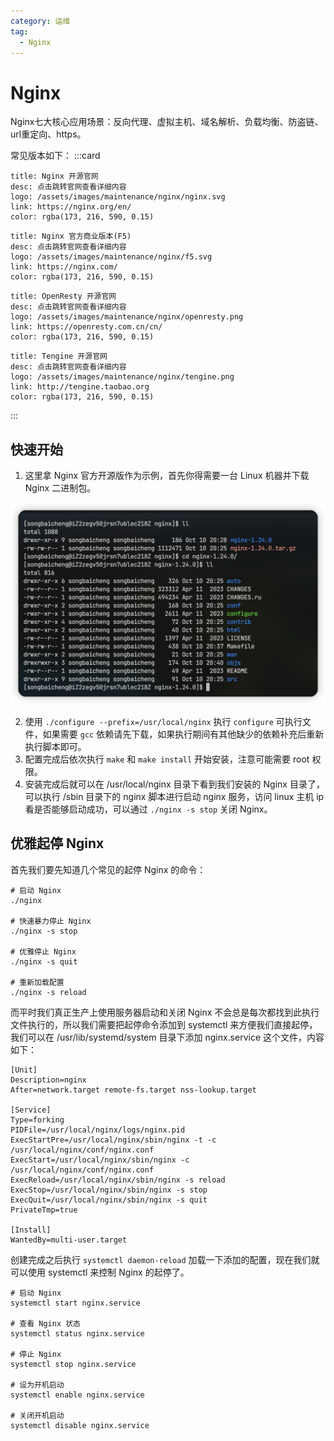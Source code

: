 ```yaml
---
category: 运维
tag: 
  - Nginx
---
```


# Nginx
Nginx七大核心应用场景：反向代理、虚拟主机、域名解析、负载均衡、防盗链、url重定向、https。

常见版本如下：
:::card
```card
title: Nginx 开源官网
desc: 点击跳转官网查看详细内容
logo: /assets/images/maintenance/nginx/nginx.svg
link: https://nginx.org/en/
color: rgba(173, 216, 590, 0.15)
```
```card
title: Nginx 官方商业版本(F5)
desc: 点击跳转官网查看详细内容
logo: /assets/images/maintenance/nginx/f5.svg
link: https://nginx.com/
color: rgba(173, 216, 590, 0.15)
```
```card
title: OpenResty 开源官网
desc: 点击跳转官网查看详细内容
logo: /assets/images/maintenance/nginx/openresty.png
link: https://openresty.com.cn/cn/
color: rgba(173, 216, 590, 0.15)
```
```card
title: Tengine 开源官网
desc: 点击跳转官网查看详细内容
logo: /assets/images/maintenance/nginx/tengine.png
link: http://tengine.taobao.org
color: rgba(173, 216, 590, 0.15)
```
:::

## 快速开始
1. 这里拿 Nginx 官方开源版作为示例，首先你得需要一台 Linux 机器并下载 Nginx 二进制包。

![准备安装包](/assets/images/maintenance/nginx/nginx-install.png "准备安装包")

2. 使用 `./configure --prefix=/usr/local/nginx` 执行 ```configure``` 可执行文件，如果需要 ```gcc``` 依赖请先下载，如果执行期间有其他缺少的依赖补充后重新执行脚本即可。
3. 配置完成后依次执行 ```make``` 和 ```make install``` 开始安装，注意可能需要 root 权限。
4. 安装完成后就可以在 /usr/local/nginx 目录下看到我们安装的 Nginx 目录了，可以执行 /sbin 目录下的 nginx 脚本进行启动 nginx 服务，访问 linux 主机 ip 看是否能够启动成功，可以通过 ```./nginx -s stop``` 关闭 Nginx。

## 优雅起停 Nginx
首先我们要先知道几个常见的起停 Nginx 的命令：

```shell
# 启动 Nginx
./nginx

# 快速暴力停止 Nginx
./nginx -s stop

# 优雅停止 Nginx
./nginx -s quit

# 重新加载配置
./nginx -s reload
```

而平时我们真正生产上使用服务器启动和关闭 Nginx 不会总是每次都找到此执行文件执行的，所以我们需要把起停命令添加到 systemctl 来方便我们直接起停，我们可以在 /usr/lib/systemd/system 目录下添加 nginx.service 这个文件，内容如下：

```shell
[Unit] 
Description=nginx
After=network.target remote-fs.target nss-lookup.target

[Service]
Type=forking
PIDFile=/usr/local/nginx/logs/nginx.pid
ExecStartPre=/usr/local/nginx/sbin/nginx -t -c /usr/local/nginx/conf/nginx.conf
ExecStart=/usr/local/nginx/sbin/nginx -c /usr/local/nginx/conf/nginx.conf
ExecReload=/usr/local/nginx/sbin/nginx -s reload
ExecStop=/usr/local/nginx/sbin/nginx -s stop
ExecQuit=/usr/local/nginx/sbin/nginx -s quit 
PrivateTmp=true
   
[Install]   
WantedBy=multi-user.target
```
创建完成之后执行 ```systemctl daemon-reload``` 加载一下添加的配置，现在我们就可以使用 systemctl 来控制 Nginx 的起停了。

```shell
# 启动 Nginx
systemctl start nginx.service

# 查看 Nginx 状态
systemctl status nginx.service

# 停止 Nginx
systemctl stop nginx.service

# 设为开机启动
systemctl enable nginx.service

# 关闭开机启动
systemctl disable nginx.service
```